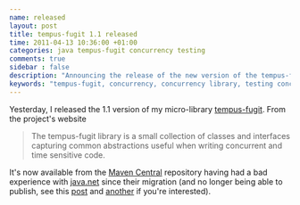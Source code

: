 ```yaml
---
name: released
layout: post
title: tempus-fugit 1.1 released
time: 2011-04-13 10:36:00 +01:00
categories: java tempus-fugit concurrency testing
comments: true
sidebar : false
description: "Announcing the release of the new version of the tempus-fugit library."
keywords: "tempus-fugit, concurrency, concurrency library, testing concurrent code"
---
```


Yesterday, I released the 1.1 version of my micro-library [tempus-fugit](http://tempusfugitlibrary.org/). From the project's website

> The tempus-fugit library is a small collection of classes and interfaces capturing common abstractions useful when writing concurrent and time sensitive code.

It's now available from the [Maven Central](http://repo2.maven.org/maven2/com/google/code/tempus-fugit/tempus-fugit/)
repository having had a bad experience with [java.net](http://repo2.maven.org/maven2/com/google/code/tempus-fugit/tempus-fugit/)
since their migration (and no longer being able to publish, see this [post](http://java.net/projects/maven-repository/lists/users/archive/2011-03/message/0)
and [another](http://java.net/projects/wagon/lists/users/archive/2011-02/message/0) if you're interested).

